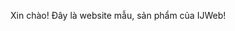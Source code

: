 <!DOCTYPE html>
<html>
<body>
    <p>Xin chào! Đây là website mẫu, sản phẩm của  IJWeb!</p>
</body>
</html>
